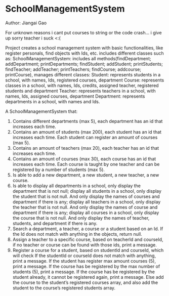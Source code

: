 # SchoolManagementSystem
Author: Jiangai Gao

For unknown reasons i cant put courses to string or the code crash... i give up sorry teacher i suck <:(

Project creates a school management system with basic functionalities, like register personals, find objects with Ids, etc.
includes different classes such as:
SchoolManagementSystem: includes all methods(findDepartment; addDepartment; printDepartments; findStudent; addStudent; printStudents; findTeacher; addTeacher; printTeachers; findCourse; addcourse; printCourse), manages different classes:
Student: represents students in a school, with names, Ids, registered courses, department
Course: represents classes in a school, with names, Ids, credits, assigned teacher, registered students and department
Teacher: represents teachers in a school, with names, Ids, assigned courses, department
Department: represents departments in a school, with names and Ids.

A SchoolManagementSystem that:
1. Contains different departments (max 5), each department has an id that increases each time.
2. Contains an amount of students (max 200), each student has an id that increases each time. 
   Each student can register an amount of courses (max 5).
3. Contains an amount of teachers (max 20), each teacher has an id that increases each time.
4. Contains an amount of courses (max 30), each course has an id that increases each time.
   Each course is taught by one teacher and can be registered by a number of students (max 5).
6. Is able to add a new department, a new student, a new teacher, a new course.
7. Is able to display all departments in a school, only display the department that is not null;
   display all students in a school, only display the student that is not null. And only display
   the names of courses and department if there is any;
   display all teachers in a school, only display the teacher that is not null. And only display
   the names of course and department if there is any;
   display all courses in a school, only display the course that is not null. And only display
   the names of teacher, students, and department if there is any.
8. Search a department, a teacher, a course or a student based on an Id. If the Id does not match with anything in the objects, return null.
9. Assign a teacher to a specific course, based on teacherId and courseId, if no teacher or course can be found with those ids, print a message.
10. Register a course for a student, based on studentId and courseId, which will check
    If the studentId or courseId does not match with anything, print a message.
    If the student has register max amount courses (5), print a message.
    If the course has be registered by the max number of students (5), print a message.
    If the course has be registered by the student already, it cannot be registered again, print a message.
    Else add the course to the student’s registered courses array, and also add the student to the course’s registered students array.
